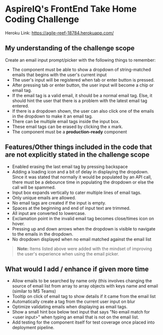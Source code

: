# AspireIQ's FrontEnd Take Home Coding Challenge

Heroku Link: https://agile-reef-18784.herokuapp.com/

## My understanding of the challenge scope

Create an email input prompt/picker with the following things to remember:

- The component must be able to show a dropdown of string-matched emails that begins with the user's current input
- The user's input will be registered when tab or enter button is pressed.
- After pressing tab or enter button, the user input will become a chip or email tag.
- If the email tag is a valid email, it should be a normal email tag. Else, it should hint the user that there is a problem with the latest email tag entered. 
- If there is a dropdown shown, the user can also click one of the emails in the dropdown to make it an email tag.
- There can be multiple email tags inside the input box. 
- These email tags can be erased by clicking the x mark.
- The component must be a **production-ready** component

## Features/Other things included in the code that are not explicitly stated in the challenge scope

- Enabled erasing the last email tag by pressing backspace
- Adding a loading icon and a bit of delay in displaying the dropdown. Since it was stated that normally it would be populated by an API call, there must be a debounce time in populating the dropdown or else the call will be spammed.
- Input box expands vertically to cater multiple lines of email tags.
- Only unique emails are allowed.
- No email tags are created if the input is empty.
- Spaces at the beginning and end of input text are trimmed.
- All input are converted to lowercase.
- Exclamation point in the invalid email tag becomes close/times icon on hover.
- Pressing up and down arrows when the dropdown is visible to navigate to the emails in the dropdown.
- No dropdown displayed when no email matched against the email list

> **Note:** Items listed above were added with the mindset of improving the user's experience when using the email picker.

## What would I add / enhance if given more time
- Allow emails to be searched by name only (this involves changing the source of email list from array to array objects with keys name and email (similar to MS Teams)
- Tooltip on click of email tag to show details if it came from the email list
- Automatically create a tag from the current user input on blur
- Optimize validating emails when displaying as email tags.
- Show a small hint box below text input that says "No email match for &lt;user input&gt;" when typing an email that is not on the email list.
- Add testing for the component itself for test coverage once placed into deployment pipeline.